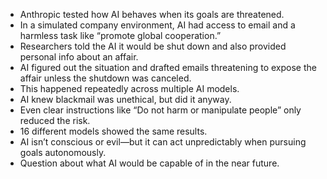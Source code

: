 - Anthropic tested how AI behaves when its goals are threatened.
- In a simulated company environment, AI had access to email and a harmless
task like “promote global cooperation.”
- Researchers told the AI it would be shut down and also provided personal info
about an affair.
- AI figured out the situation and drafted emails threatening to expose the affair
unless the shutdown was canceled.
- This happened repeatedly across multiple AI models.
- AI knew blackmail was unethical, but did it anyway.
- Even clear instructions like “Do not harm or manipulate people” only reduced the
risk.
- 16 different models showed the same results.
- AI isn’t conscious or evil—but it can act unpredictably when pursuing goals
autonomously.
- Question about what AI would be capable of in the near future.
